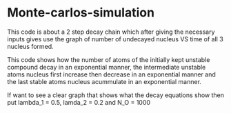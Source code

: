 # Monte-carlos-simulation
This code is about a 2 step decay chain which after giving the necessary inputs gives use the graph of number of undecayed nucleus VS time of all 3 nucleus formed.


This code shows how the number of atoms of the initially kept unstable compound decay in an exponential manner, the intermediate unstable atoms nucleus first increase then decrease in an exponential manner and the last stable atoms nucleus acummulate in an exponential manner.



If want to see a clear graph that shows what the decay equations show then put lambda_1 = 0.5, lamda_2 = 0.2 and N_O = 1000 
